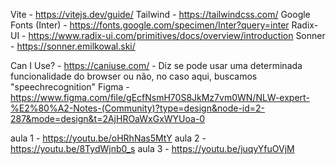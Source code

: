 Vite - https://vitejs.dev/guide/
Tailwind - https://tailwindcss.com/
Google Fonts (Inter) - https://fonts.google.com/specimen/Inter?query=inter
Radix-UI - https://www.radix-ui.com/primitives/docs/overview/introduction
Sonner - https://sonner.emilkowal.ski/

Can I Use? - https://caniuse.com/ - Diz se pode usar uma determinada funcionalidade do browser ou não, no caso aqui, buscamos "speechrecognition"
Figma - https://www.figma.com/file/gEcfNsmH70S8JkMz7vm0WN/NLW-expert-%E2%80%A2-Notes-(Community)?type=design&node-id=2-287&mode=design&t=2AjHROaWxGxWYUoa-0

aula 1 - https://youtu.be/oHRhNas5MtY
aula 2 - https://youtu.be/8TydWjnb0_s
aula 3 - https://youtu.be/juqyYfuOVjM